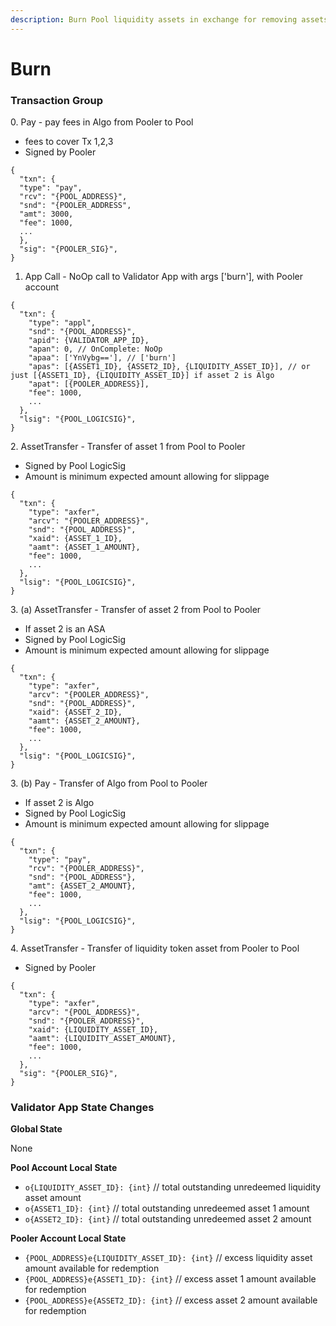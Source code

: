 ```yaml
---
description: Burn Pool liquidity assets in exchange for removing assets from the Pool.
---
```


# Burn

### Transaction Group

0\. Pay - pay fees in Algo from Pooler to Pool

* fees to cover Tx 1,2,3
* Signed by Pooler

```
{
  "txn": {
  "type": "pay",
  "rcv": "{POOL_ADDRESS}",
  "snd": "{POOLER_ADDRESS",
  "amt": 3000,
  "fee": 1000,
  ...
  },
  "sig": "{POOLER_SIG}",
}
```

1. App Call - NoOp call to Validator App with args \['burn'], with Pooler account

```
{
  "txn": {
    "type": "appl",
    "snd": "{POOL_ADDRESS}",
    "apid": {VALIDATOR_APP_ID},
    "apan": 0, // OnComplete: NoOp
    "apaa": ['YnVybg=='], // ['burn']
    "apas": [{ASSET1_ID}, {ASSET2_ID}, {LIQUIDITY_ASSET_ID}], // or just [{ASSET1_ID}, {LIQUIDITY_ASSET_ID}] if asset 2 is Algo
    "apat": [{POOLER_ADDRESS}],
    "fee": 1000,
    ...
  },
  "lsig": "{POOL_LOGICSIG}",
}
```

2\. AssetTransfer - Transfer of asset 1 from Pool to Pooler

* Signed by Pool LogicSig
* Amount is minimum expected amount allowing for slippage

```
{
  "txn": {
    "type": "axfer",
    "arcv": "{POOLER_ADDRESS}",
    "snd": "{POOL_ADDRESS}",
    "xaid": {ASSET_1_ID},
    "aamt": {ASSET_1_AMOUNT},
    "fee": 1000,
    ...
  },
  "lsig": "{POOL_LOGICSIG}",
}
```

3\. (a) AssetTransfer - Transfer of asset 2 from Pool to Pooler

* If asset 2 is an ASA
* Signed by Pool LogicSig
* Amount is minimum expected amount allowing for slippage

```
{
  "txn": {
    "type": "axfer",
    "arcv": "{POOLER_ADDRESS}",
    "snd": "{POOL_ADDRESS}",
    "xaid": {ASSET_2_ID},
    "aamt": {ASSET_2_AMOUNT},
    "fee": 1000,
    ...
  },
  "lsig": "{POOL_LOGICSIG}",
}
```

3\. (b) Pay - Transfer of Algo from Pool to Pooler

* If asset 2 is Algo
* Signed by Pool LogicSig
* Amount is minimum expected amount allowing for slippage

```
{
  "txn": {
    "type": "pay",
    "rcv": "{POOLER_ADDRESS}",
    "snd": "{POOL_ADDRESS"},
    "amt": {ASSET_2_AMOUNT},
    "fee": 1000,
    ...
  },
  "lsig": "{POOL_LOGICSIG}",
}
```

4\. AssetTransfer - Transfer of liquidity token asset from Pooler to Pool

* Signed by Pooler

```
{
  "txn": {
    "type": "axfer",
    "arcv": "{POOL_ADDRESS}",
    "snd": "{POOLER_ADDRESS}",
    "xaid": {LIQUIDITY_ASSET_ID},
    "aamt": {LIQUIDITY_ASSET_AMOUNT},
    "fee": 1000,
    ...
  },
  "sig": "{POOLER_SIG}",
}
```

### Validator App State Changes

**Global State**

None

**Pool Account Local State**

* `o{LIQUIDITY_ASSET_ID}: {int}` // total outstanding unredeemed liquidity asset amount
* `o{ASSET1_ID}: {int}` // total outstanding unredeemed asset 1 amount
* `o{ASSET2_ID}: {int}` // total outstanding unredeemed asset 2 amount

**Pooler Account Local State**

* `{POOL_ADDRESS}e{LIQUIDITY_ASSET_ID}: {int}` // excess liquidity asset amount available for redemption
* `{POOL_ADDRESS}e{ASSET1_ID}: {int}` // excess asset 1 amount available for redemption
* `{POOL_ADDRESS}e{ASSET2_ID}: {int}` // excess asset 2 amount available for redemption
